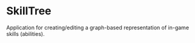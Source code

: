 # SkillTree
Application for creating/editing a graph-based representation of in-game skills (abilities).
